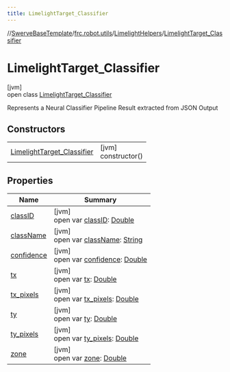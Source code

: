 ```yaml
---
title: LimelightTarget_Classifier
---
```

//[SwerveBaseTemplate](../../../../index.html)/[frc.robot.utils](../../index.html)/[LimelightHelpers](../index.html)/[LimelightTarget_Classifier](index.html)



# LimelightTarget_Classifier



[jvm]\
open class [LimelightTarget_Classifier](index.html)

Represents a Neural Classifier Pipeline Result extracted from JSON Output



## Constructors


| | |
|---|---|
| [LimelightTarget_Classifier](-limelight-target_-classifier.html) | [jvm]<br>constructor() |


## Properties


| Name | Summary |
|---|---|
| [classID](class-i-d.html) | [jvm]<br>open var [classID](class-i-d.html): [Double](https://kotlinlang.org/api/latest/jvm/stdlib/kotlin/-double/index.html) |
| [className](class-name.html) | [jvm]<br>open var [className](class-name.html): [String](https://docs.oracle.com/javase/8/docs/api/java/lang/String.html) |
| [confidence](confidence.html) | [jvm]<br>open var [confidence](confidence.html): [Double](https://kotlinlang.org/api/latest/jvm/stdlib/kotlin/-double/index.html) |
| [tx](tx.html) | [jvm]<br>open var [tx](tx.html): [Double](https://kotlinlang.org/api/latest/jvm/stdlib/kotlin/-double/index.html) |
| [tx_pixels](tx_pixels.html) | [jvm]<br>open var [tx_pixels](tx_pixels.html): [Double](https://kotlinlang.org/api/latest/jvm/stdlib/kotlin/-double/index.html) |
| [ty](ty.html) | [jvm]<br>open var [ty](ty.html): [Double](https://kotlinlang.org/api/latest/jvm/stdlib/kotlin/-double/index.html) |
| [ty_pixels](ty_pixels.html) | [jvm]<br>open var [ty_pixels](ty_pixels.html): [Double](https://kotlinlang.org/api/latest/jvm/stdlib/kotlin/-double/index.html) |
| [zone](zone.html) | [jvm]<br>open var [zone](zone.html): [Double](https://kotlinlang.org/api/latest/jvm/stdlib/kotlin/-double/index.html) |

